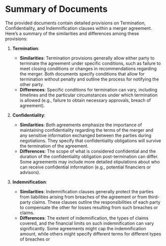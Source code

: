# Summary of Documents

The provided documents contain detailed provisions on Termination, Confidentiality, and Indemnification clauses within a merger agreement. Here’s a summary of the similarities and differences among these provisions:

1. **Termination**:
   - **Similarities**: Termination provisions generally allow either party to terminate the agreement under specific conditions, such as failure to meet closing conditions or changes in recommendations regarding the merger. Both documents specify conditions that allow for termination without penalty and outline the process for notifying the other party.
   - **Differences**: Specific conditions for termination can vary, including timelines and the particular circumstances under which termination is allowed (e.g., failure to obtain necessary approvals, breach of agreement).

2. **Confidentiality**:
   - **Similarities**: Both agreements emphasize the importance of maintaining confidentiality regarding the terms of the merger and any sensitive information exchanged between the parties during negotiations. They specify that confidentiality obligations will survive the termination of the agreement.
   - **Differences**: The scope of what is considered confidential and the duration of the confidentiality obligation post-termination can differ. Some agreements may include more detailed stipulations about who can receive confidential information (e.g., potential financiers or advisors).

3. **Indemnification**:
   - **Similarities**: Indemnification clauses generally protect the parties from liabilities arising from breaches of the agreement or from third-party claims. These clauses outline the responsibilities of each party to compensate the other for losses resulting from such breaches or claims.
   - **Differences**: The extent of indemnification, the types of claims covered, and the financial limits on such indemnification can vary significantly. Some agreements might cap the indemnification amount, while others might specify different terms for different types of breaches or